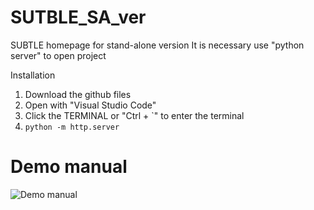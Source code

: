 # SUTBLE_SA_ver
SUBTLE homepage for stand-alone version
It is necessary use "python server" to open project

Installation
1. Download the github files
2. Open with "Visual Studio Code"
3. Click the TERMINAL or "Ctrl + `" to enter the terminal
4. `python -m http.server`

# Demo manual
![Demo manual](https://github.com/spkim8804/SUTBLE_SA_ver/blob/master/files/photo/demo_manual.png)
